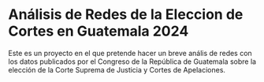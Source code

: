 # Análisis de Redes de la Eleccion de Cortes en Guatemala 2024
Este es un proyecto en el que pretende hacer un breve anális de redes con los datos publicados por el Congreso de la República de Guatemala sobre la elección de la Corte Suprema de Justicia y Cortes de Apelaciones.
